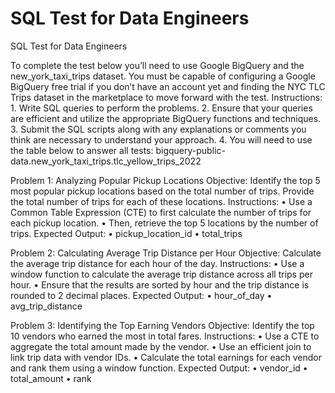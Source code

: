 # SQL Test for Data Engineers
SQL Test for Data Engineers

To complete the test below you’ll need to use Google BigQuery and the new_york_taxi_trips dataset. You must be capable of configuring a Google BigQuery free trial if you don’t have an account yet and finding the NYC TLC Trips dataset in the marketplace to move forward with the test.
Instructions:
    1. Write SQL queries to perform the problems.
    2. Ensure that your queries are efficient and utilize the appropriate BigQuery functions and techniques.
    3. Submit the SQL scripts along with any explanations or comments you think are necessary to understand your approach.
    4. You will need to use the table below to answer all tests: bigquery-public-data.new_york_taxi_trips.tlc_yellow_trips_2022
    
Problem 1: Analyzing Popular Pickup Locations
Objective: Identify the top 5 most popular pickup locations based on the total number of trips. Provide the total number of trips for each of these locations.
Instructions:
    • Use a Common Table Expression (CTE) to first calculate the number of trips for each pickup location.
    • Then, retrieve the top 5 locations by the number of trips.
Expected Output:
    • pickup_location_id
    • total_trips

Problem 2: Calculating Average Trip Distance per Hour
Objective: Calculate the average trip distance for each hour of the day.
Instructions:
    • Use a window function to calculate the average trip distance across all trips per hour.
    • Ensure that the results are sorted by hour and the trip distance is rounded to 2 decimal places.
Expected Output:
    • hour_of_day
    • avg_trip_distance

Problem 3: Identifying the Top Earning Vendors
Objective: Identify the top 10 vendors who earned the most in total fares.
Instructions:
    • Use a CTE to aggregate the total amount made by the vendor.
    • Use an efficient join to link trip data with vendor IDs.
    • Calculate the total earnings for each vendor and rank them using a window function.
Expected Output:
    • vendor_id
    • total_amount
    • rank
